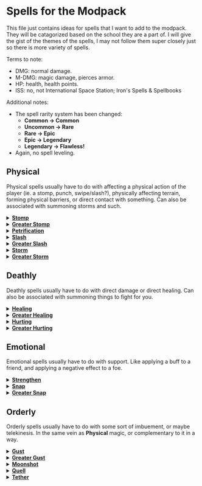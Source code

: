 # Spells for the Modpack
This file just contains ideas for spells that I want to add to the modpack. They will be catagorized based on the school they are a part of. I will give the gist of the themes of the spells, I may not follow them super closely just so there is more variety of spells.

Terms to note:
- DMG: normal damage.
- M-DMG: magic damage, pierces armor.
- HP: health, health points.
- ISS: no, not International Space Station; Iron's Spells & Spellbooks

Additional notes:
- The spell rarity system has been changed:
  - **Common → Common**
  - **Uncommon → Rare**
  - **Rare → Epic**
  - **Epic → Legendary**
  - **Legendary → Flawless!**
- Again, no spell leveling.

## Physical
Physical spells usually have to do with affecting a physical action of the player (ie. a stomp, punch, swipe/slash?), physically affecting terrain, forming physical barriers, or direct contact with something. Can also be associated with summoning storms and such.

<details><summary><b><ins>Stomp</ins></b></summary>

*A basic spell that does good damage in melee range.*
```
Stats:
- long cast
- 0.5s cast time
- 10s cooldown
- 2 arcana cost
- common

Info:
- Functions similarly to the stomp spell in base ISS.
- Does 8DMG.
```
</details>

<details><summary><b><ins>Greater Stomp</ins></b></summary>

*A basic spell that does great damage in melee range.*
```
Stats:
- long cast
- 0.6s cast time
- 12s cooldown
- 5 arcana cost
- rare

Info:
- Functions similarly to the (lesser) Stomp spell, just with a greater cone of effect (hitbox).
- Does 12DMG.
```
</details>

<details><summary><b><ins>Petrification</ins></b></summary>

*A fairly complex spell that turns the caster into stone.*
```
Stats:
- instant cast
- 20s cooldown
- 2 arcana cost
- rare

Info:
- Adds downwards velocity to the caster.
- Gives the caster the Petrified effect for 10s.
  - Entities with the Petrified effect are given increased gravity, an inability to move, and are immune to damage.
  - Any fall damage that would be taken while under the effect is applied to all entities in a 1.5 block radius around the affected entity.
```
</details>

<details><summary><b><ins>Slash</ins></b></summary>

*A basic spell that imbues the caster's weapon with the **Physical** magics.*
```
Stats:
- instant cast
- 5s cooldown
- 1 arcana cost
- common

Info:
- Functions similarly to the Blood Slash spell from base ISS.
- Does 4DMG + the damage attribute of the item you are currently holding.
```
</details>

<details><summary><b><ins>Greater Slash</ins></b></summary>

*A decent spell that imbues the caster's weapon with a great amount of the **Physical** magics.*
```
Stats:
- long cast
- 0.2 cast time
- 10s cooldown
- 3 arcana cost
- epic

Info:
- Is identical to the (lesser) Slash spell just with a greater area of effect (hitbox).
- Does 6DMG + (1.5x) the damage attribute of the item you are currently holding.
```
</details>

<details><summary><b><ins>Storm</ins></b></summary>

*A complex spell used to accumulate strong winds.*
```
Stats:
- long cast
- 15s cast time
- 10min cooldown
- 8 arcana cost
- legendary

Info:
- Gives the caster a major movement speed penalty while cast.
- When cast, executes the command to summon "High Winds" from Weather2.
```
</details>

<details><summary><b><ins>Greater Storm</ins></b></summary>

*A very complex spell used to summon large twisters to demolish terrain.*
```
Stats:
- long cast
- 30s cast time
- 30min cooldown
- 25 arcana cost
- flawless!

Info:
- Gives the caster a major movement speed penalty while cast, and makes the caster incredibly vulnerable to damage.
- When cast, executes the command to summon a "T0 Tornado" from Weather2 above the caster.
- Funni.
```
</details>

## Deathly
Deathly spells usually have to do with direct damage or direct healing. Can also be associated with summoning things to fight for you.

<details><summary><b><ins>Healing</ins></b></summary>

*A basic spell used to heal you or a friend.*
```
Stats:
- long cast
- 2s cast time
- 20s cooldown
- 2 arcana cost
- common

Info:
- Heals the caster for 6HP.
- If targeting an entity, heal the entity for 8HP instead. 
- Gives off little green particles when cast.
```
</details>

<details><summary><b><ins>Greater Healing</ins></b></summary>

*A decent spell used to heal you or a friend, and provide additional healing over time.*
```
Stats:
- long cast
- 2.5s cast time
- 25s cooldown
- 5 arcana cost
- epic

Info:
- Heals the caster for 8HP and applies Regeneration (I) for 15s.
- If targeting an entity, heal the entity for 10HP and apply Regeneration (I) for 20s instead.
- Gives off larger green particles when cast.
```
</details>

<details><summary><b><ins>Hurting</ins></b></summary>

*A basic spell that casts a bolt of hurting.*
```
Stats:
- instant cast
- 5s cooldown
- 1 arcana cost
- common

Info:
- Fires off a magic bolt that flies at a similar tragectory as an arrow.
- Deals 6DMG on contact with an entity.
- Dissapates on contact with a surface or an entity.
- Is affected by Guiding.
```
</details>

<details><summary><b><ins>Greater Hurting</ins></b></summary>

*A decent spell that casts a fast moving bolt of hurting.*
```
Stats:
- instant cast
- 7.5s cooldown
- 3 arcana cost
- rare

Info:
- Fires off a magic bolt that flies at a similar tragectory as an arrow, but way faster.
- Deals 10DMG on contact with an entity.
- Dissapates on contact with a surface or an entity.
- Is affected by Guiding.
```
</details>

## Emotional
Emotional spells usually have to do with support. Like applying a buff to a friend, and applying a negative effect to a foe.

<details><summary><b><ins>Strengthen</ins></b></summary>

*A basic spell used imbue a target with power.*
```
Stats:
- long cast
- 0.5s cast time
- 30s cooldown
- 2 arcana cost
- rare

Info:
- Gives the caster the Strength (I) effect for 20s.
- If targeting an entity, give the entity the Strength (II) effect for 20s instead.
```
</details>

<details><summary><b><ins>Snap</ins></b></summary>

*A basic spell used to make a target more vulnerable to attacks.*
```
Stats:
- instant cast
- 30s cooldown
- 2 arcana cost
- rare

Info:
- Casts a hitscan shot that does no damage and has a 30 block range and is blocked by terrain and entities.
- On hit with an entity:
  - Apply Weakness (I), Slowness (I), and Guiding to the entity for 15s.
```
</details>

<details><summary><b><ins>Greater Snap</ins></b></summary>

*A decent spell used to cripple a target in combat, making them weak.*
```
Stats:
- instant cast
- 30s cooldown
- 5 arcana cost
- epic

Info:
- Casts a hitscan shot that does no damage and has a 45 block range and is blocked by terrain and entities.
- On hit with an entity:
  - Apply Weakness (II), Slowness (I), Blindness, and Guiding to the entity for 20s.
```
</details>


## Orderly
Orderly spells usually have to do with some sort of imbuement, or maybe telekinesis. In the same vein as **Physical** magic, or complementary to it in a way.

<details><summary><b><ins>Gust</ins></b></summary>

*A basic spell used to launch you a short distance.*
```
Stats:
- instant cast
- 10s cooldown
- 1 arcana cost
- common

Info:
- Adds velocity to the caster in the direction they are looking at.
- Pushes away any entities near the caster by a little bit.
```
</details>

<details><summary><b><ins>Greater Gust</ins></b></summary>

*A complex spell used to push targets away.*
```
Stats:
- continuous cast
- 20s cooldown
- 3 initial arcana cost
- no continous arcana drain
- lasts 10s
- epic

Info:
- While cast:
  - Slowly pushes the caster back.
  - Pushes all entities in a cone in front of the caster back a lot.
  - Gives the caster a movement speed penalty.
```
</details>

<details><summary><b><ins>Moonshot</ins></b></summary>

*A complex spell used to launch targets an absurd distance.*
```
Stats:
- long cast
- 1s cast time
- 20s cooldown
- 2 arcana cost
- epic

Info:
- Cannot be cast without a target entity.
- Adds a bunch of velocity to the entity the caster is targeting, sending them in the direction the caster is facing.
- Makes the target entity able to be effected by kinetic damage (for 10s).
  - There's an effect in base ISS that does that. I forget what it is called.
- Gives the caster a strong movement speed penalty while being cast.
```
</details>

<details><summary><b><ins>Quell</ins></b></summary>

*A nice spell used to calm storms.*
```
Stats:
- long cast
- 20s cast time
- 15min cooldown
- 10 arcana cost
- epic

Info:
- Gives the caster a major movement speed penalty while cast.
- When cast, executes the "kill_all_storms" command from Weather2.
```
</details>

<details><summary><b><ins>Tether</ins></b></summary>

*An absurdly complex spell used to tether you to a target, binding your body and soul to them.*
```
Stats:
- long cast
- 2s cast time
- 1m cooldown
- 8 arcana cost
- legendary

Info:
- Cannot be cast without a target entity.
- Gives the caster and the target the effect "Tethered".
  - Tethered entities will share any damage they recieve, divided by the amount of tethered entities.
    - X = A / B; where A is the initial damage that would be applied to an entity with the Tethered effect, B is the amount of entities with the Tethered effect, and X is the damage all entities with the Tethered effect would recieve.
```
</details>
